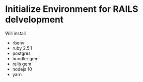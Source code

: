 # Initialize Environment for RAILS delvelopment
Will install
* rbenv
* ruby 2.5.1
* postgres
* bundler gem
* rails gem
* nodejs 10
* yarn

